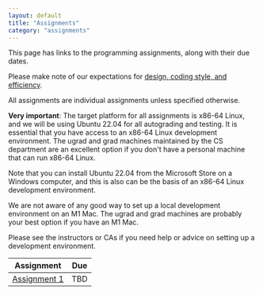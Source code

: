 ```yaml
---
layout: default
title: "Assignments"
category: "assignments"
---
```


This page has links to the programming assignments, along with their due dates.

Please make note of our expectations for [design, coding style, and efficiency](assign/design.html).

All assignments are individual assignments unless specified otherwise.

**Very important**: The target platform for all assignments is x86-64 Linux,
and we will be using Ubuntu 22.04 for all autograding and testing.
It is essential that you have access to an x86-64 Linux development environment.
The ugrad and grad machines maintained by the CS department are an
excellent option if you don't have a personal machine that can run x86-64 Linux.

Note that you can install Ubuntu 22.04 from the Microsoft Store on a Windows computer,
and this is also can be the basis of an x86-64 Linux development environment.

We are not aware of any good way to set up a local development environment
on an M1 Mac. The ugrad and grad machines are probably your best option if
you have an M1 Mac.

Please see the instructors or CAs if you need help or advice on setting up a
development environment.

Assignment | Due
---------- | ---
[Assignment 1](assign/assign01.html) | TBD
